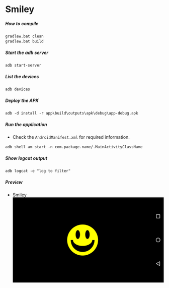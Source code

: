 Smiley
======

##### How to compile

```
gradlew.bat clean
gradlew.bat build
```

##### Start the adb server

```
adb start-server
```

##### List the devices

```
adb devices
```

##### Deploy the APK

```
adb -d install -r app\build\outputs\apk\debug\app-debug.apk
```

##### Run the application
* Check the ```AndroidManifest.xml``` for required information.
```
adb shell am start -n com.package.name/.MainActivityClassName
```

##### Show logcat output
```
adb logcat -e "log to filter"
```

##### Preview
- Smiley
    ![smiley][smiley-image]

[//]: # "Image declaration"

[smiley-image]: ./preview/smiley.png "Smiley"
